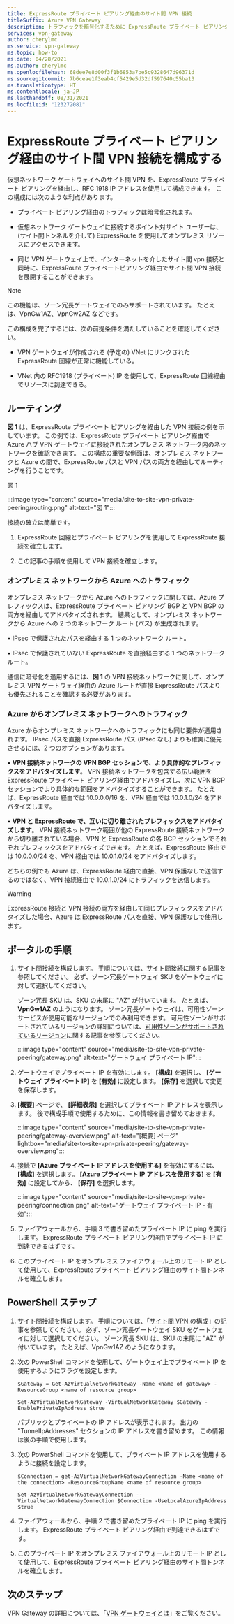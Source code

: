 ```yaml
---
title: ExpressRoute プライベート ピアリング経由のサイト間 VPN 接続
titleSuffix: Azure VPN Gateway
description: トラフィックを暗号化するために ExpressRoute プライベート ピアリング経由のサイト間 VPN 接続を構成する方法について説明します。
services: vpn-gateway
author: cherylmc
ms.service: vpn-gateway
ms.topic: how-to
ms.date: 04/28/2021
ms.author: cherylmc
ms.openlocfilehash: 68dee7e8d00f3f1b6853a7be5c9328647d96371d
ms.sourcegitcommit: 7b6ceae1f3eab4cf5429e5d32df597640c55ba13
ms.translationtype: HT
ms.contentlocale: ja-JP
ms.lasthandoff: 08/31/2021
ms.locfileid: "123272081"
---
```

# <a name="configure-a-site-to-site-vpn-connection-over-expressroute-private-peering"></a>ExpressRoute プライベート ピアリング経由のサイト間 VPN 接続を構成する

仮想ネットワーク ゲートウェイへのサイト間 VPN を、ExpressRoute プライベート ピアリングを経由し、RFC 1918 IP アドレスを使用して構成できます。 この構成には次のような利点があります。

* プライベート ピアリング経由のトラフィックは暗号化されます。

* 仮想ネットワーク ゲートウェイに接続するポイント対サイト ユーザーは、(サイト間トンネルを介して) ExpressRoute を使用してオンプレミス リソースにアクセスできます。

* 同じ VPN ゲートウェイ上で、インターネットを介したサイト間 vpn 接続と同時に、ExpressRoute プライベートピアリング経由でサイト間 VPN 接続を展開することができます。

>[!NOTE]
>この機能は、ゾーン冗長ゲートウェイでのみサポートされています。 たとえは、VpnGw1AZ、VpnGw2AZ などです。
>

この構成を完了するには、次の前提条件を満たしていることを確認してください。

* VPN ゲートウェイが作成される (予定の) VNet にリンクされた ExpressRoute 回線が正常に機能している。

* VNet 内の RFC1918 (プライベート) IP を使用して、ExpressRoute 回線経由でリソースに到達できる。

## <a name="routing"></a><a name="routing"></a>ルーティング

**図 1** は、ExpressRoute プライベート ピアリングを経由した VPN 接続の例を示しています。 この例では、ExpressRoute プライベート ピアリング経由で Azure ハブ VPN ゲートウェイに接続されたオンプレミス ネットワーク内のネットワークを確認できます。 この構成の重要な側面は、オンプレミス ネットワークと Azure の間で、ExpressRoute パスと VPN パスの両方を経由してルーティングを行うことです。

図 1

:::image type="content" source="media/site-to-site-vpn-private-peering/routing.png" alt-text="図 1":::

接続の確立は簡単です。

1. ExpressRoute 回線とプライベート ピアリングを使用して ExpressRoute 接続を確立します。

1. この記事の手順を使用して VPN 接続を確立します。

### <a name="traffic-from-on-premises-networks-to-azure"></a>オンプレミス ネットワークから Azure へのトラフィック

オンプレミス ネットワークから Azure へのトラフィックに関しては、Azure プレフィックスは、ExpressRoute プライベート ピアリング BGP と VPN BGP の両方を経由してアドバタイズされます。 結果として、オンプレミス ネットワークから Azure への 2 つのネットワーク ルート (パス) が生成されます。

• IPsec で保護されたパスを経由する 1 つのネットワーク ルート。

• IPsec で保護されていない ExpressRoute を直接経由する 1 つのネットワーク ルート。

通信に暗号化を適用するには、**図 1** の VPN 接続ネットワークに関して、オンプレミス VPN ゲートウェイ経由の Azure ルートが直接 ExpressRoute パスよりも優先されることを確認する必要があります。

### <a name="traffic-from-azure-to-on-premises-networks"></a>Azure からオンプレミス ネットワークへのトラフィック

Azure からオンプレミス ネットワークへのトラフィックにも同じ要件が適用されます。 IPsec パスを直接 ExpressRoute パス (IPsec なし) よりも確実に優先させるには、2 つのオプションがあります。

• **VPN 接続ネットワークの VPN BGP セッションで、より具体的なプレフィックスをアドバタイズします**。 VPN 接続ネットワークを包含する広い範囲を ExpressRoute プライベート ピアリング経由でアドバタイズし、次に VPN BGP セッションでより具体的な範囲をアドバタイズすることができます。 たとえば、ExpressRoute 経由では 10.0.0.0/16 を、VPN 経由では 10.0.1.0/24 をアドバタイズします。

• **VPN と ExpressRoute で、互いに切り離されたプレフィックスをアドバタイズします**。 VPN 接続ネットワーク範囲が他の ExpressRoute 接続ネットワークから切り離されている場合、VPN と ExpressRoute の各 BGP セッションでそれぞれプレフィックスをアドバタイズできます。 たとえば、ExpressRoute 経由では 10.0.0.0/24 を、VPN 経由では 10.0.1.0/24 をアドバタイズします。

どちらの例でも Azure は、ExpressRoute 経由で直接、VPN 保護なしで送信するのではなく、VPN 接続経由で 10.0.1.0/24 にトラフィックを送信します。

>[!Warning]
>ExpressRoute 接続と VPN 接続の両方を経由して同じプレフィックスをアドバタイズした場合、Azure は ExpressRoute パスを直接、VPN 保護なしで使用します。
>

## <a name="portal-steps"></a><a name="portal"></a>ポータルの手順

1. サイト間接続を構成します。 手順については、[サイト間接続](./tutorial-site-to-site-portal.md)に関する記事を参照してください。 必ず、ゾーン冗長ゲートウェイ SKU をゲートウェイに対して選択してください。 

   ゾーン冗長 SKU は、SKU の末尾に "AZ" が付いています。 たとえば、**VpnGw1AZ** のようになります。 ゾーン冗長ゲートウェイは、可用性ゾーン サービスが使用可能なリージョンでのみ利用できます。 可用性ゾーンがサポートされているリージョンの詳細については、[可用性ゾーンがサポートされているリージョン](../availability-zones/az-region.md)に関する記事を参照してください。

   :::image type="content" source="media/site-to-site-vpn-private-peering/gateway.png" alt-text="ゲートウェイ プライベート IP":::
1. ゲートウェイでプライベート IP を有効にします。 **[構成]** を選択し、 **[ゲートウェイ プライベート IP]** を **[有効]** に設定します。 **[保存]** を選択して変更を保存します。
1. **[概要]** ページで、 **[詳細表示]** を選択してプライベート IP アドレスを表示します。 後で構成手順で使用するために、この情報を書き留めておきます。

   :::image type="content" source="media/site-to-site-vpn-private-peering/gateway-overview.png" alt-text="[概要] ページ" lightbox="media/site-to-site-vpn-private-peering/gateway-overview.png":::
1. 接続で **[Azure プライベート IP アドレスを使用する]** を有効にするには、 **[構成]** を選択します。 **[Azure プライベート IP アドレスを使用する]** を **[有効]** に設定してから、 **[保存]** を選択します。

   :::image type="content" source="media/site-to-site-vpn-private-peering/connection.png" alt-text="ゲートウェイ プライベート IP - 有効":::
1. ファイアウォールから、手順 3 で書き留めたプライベート IP に ping を実行します。 ExpressRoute プライベート ピアリング経由でプライベート IP に到達できるはずです。
1. このプライベート IP をオンプレミス ファイアウォール上のリモート IP として使用して、ExpressRoute プライベート ピアリング経由のサイト間トンネルを確立します。

## <a name="powershell-steps"></a><a name="powershell"></a>PowerShell ステップ

1. サイト間接続を構成します。 手順については、「[サイト間 VPN の構成](./tutorial-site-to-site-portal.md)」の記事を参照してください。 必ず、ゾーン冗長ゲートウェイ SKU をゲートウェイに対して選択してください。 ゾーン冗長 SKU は、SKU の末尾に "AZ" が付いています。 たとえば、VpnGw1AZ のようになります。
1. 次の PowerShell コマンドを使用して、ゲートウェイ上でプライベート IP を使用するようにフラグを設定します。

   ```azurepowershell-interactive
   $Gateway = Get-AzVirtualNetworkGateway -Name <name of gateway> -ResourceGroup <name of resource group>

   Set-AzVirtualNetworkGateway -VirtualNetworkGateway $Gateway -EnablePrivateIpAddress $true
   ```

   パブリックとプライベートの IP アドレスが表示されます。 出力の "TunnelIpAddresses" セクションの IP アドレスを書き留めます。 この情報は後の手順で使用します。
1. 次の PowerShell コマンドを使用して、プライベート IP アドレスを使用するように接続を設定します。

   ```azurepowershell-interactive
   $Connection = get-AzVirtualNetworkGatewayConnection -Name <name of the connection> -ResourceGroupName <name of resource group>

   Set-AzVirtualNetworkGatewayConnection --VirtualNetworkGatewayConnection $Connection -UseLocalAzureIpAddress $true
   ```
1. ファイアウォールから、手順 2 で書き留めたプライベート IP に ping を実行します。 ExpressRoute プライベート ピアリング経由で到達できるはずです。
1. このプライベート IP をオンプレミス ファイアウォール上のリモート IP として使用して、ExpressRoute プライベート ピアリング経由のサイト間トンネルを確立します。

## <a name="next-steps"></a>次のステップ

VPN Gateway の詳細については、「[VPN ゲートウェイとは](vpn-gateway-about-vpngateways.md)」をご覧ください。

